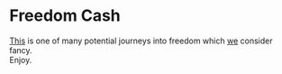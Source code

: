 # Freedom Cash
[This](https://zkevm.polygonscan.com/token/0xfCA73F9A3E1CdA74bD4E9e595c98833bDB2e56C6) is one of many potential journeys into freedom which [we](https://github.com/moniquebaumann/friends-of-satoshi) consider fancy.   
Enjoy.
